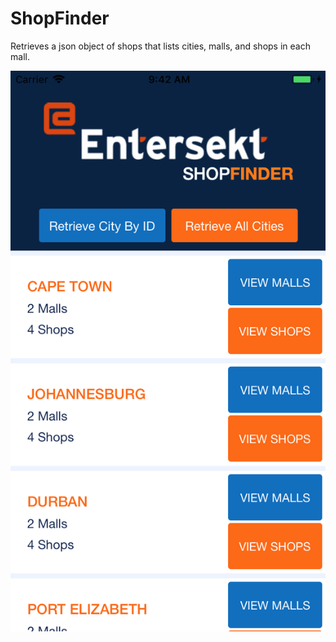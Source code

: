 # ShopFinder
Retrieves a json object of shops that lists cities, malls, and shops in each mall.

![First Screen - List of cities](https://github.com/Kyle0021/ShopFinder/blob/master/Simulator%20Screen%20Shot%20-%20iPhone%208%20-%202019-09-19%20at%2009.42.53.png)

